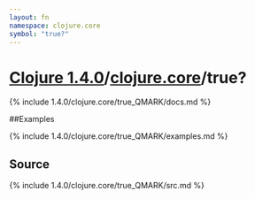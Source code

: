 ```yaml
---
layout: fn
namespace: clojure.core
symbol: "true?"
---
```


# [Clojure 1.4.0](../../)/[clojure.core](../)/true?

{% include 1.4.0/clojure.core/true_QMARK/docs.md %}

##Examples

{% include 1.4.0/clojure.core/true_QMARK/examples.md %}
## Source
{% include 1.4.0/clojure.core/true_QMARK/src.md %}

